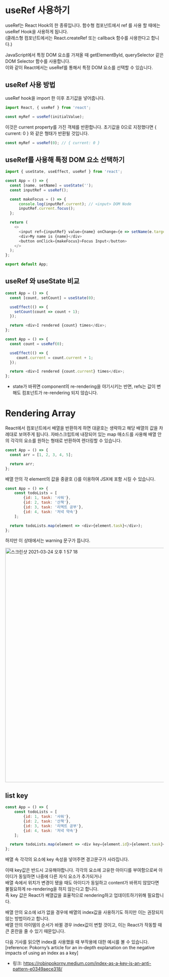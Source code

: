 # useRef 사용하기

useRef는 React Hook의 한 종류입니다. 함수형 컴포넌트에서 ref 를 사용 할 때에는 useRef Hook을 사용하게 됩니다.   
(클래스형 컴포넌트에서는 React.createRef 또는 callback 함수를 사용한다고 합니다.)

JavaScript에서 특정 DOM 요소를 가져올 때 getElementById, querySelector 같은 DOM Selector 함수를 사용합니다.   
이와 같이 React에서는 useRef를 통해서 특정 DOM 요소를 선택할 수 있습니다.

## useRef 사용 방법

useRef hook을 import 한 이후 초기값을 넣어줍니다.

```javascript
import React, { useRef } from 'react';

const myRef = useRef(initialValue);
```

이것은 current property를 가진 객체를 반환합니다.
초기값을 0으로 지정했다면 { current: 0 } 와 같은 형태가 반환될 것입니다.

```javascript
const myRef = useRef(0); // { current: 0 }
```

## useRef를 사용해 특정 DOM 요소 선택하기

```javascript
import { useState, useEffect, useRef } from 'react';

const App = () => {
  const [name, setName] = useState('');
  const inputRef = useRef();

  const makeFocus = () => {
      console.log(inputRef.current); // <input> DOM Node
      inputRef.current.focus();
  };

  return (
    <>
      <input ref={inputRef} value={name} onChange={e => setName(e.target.value)}/>
      <div>My name is {name}</div>
      <button onClick={makeFocus}>Focus Input</button>
    </>
  );
};

export default App;
```

## useRef 와 useState 비교

```javascript
const App = () => {
  const [count, setCount] = useState(0);

  useEffect(() => {
    setCount(count => count + 1);
  });

  return <div>I rendered {count} times</div>;
};
```

```javascript
const App = () => {
  const count = useRef(0);

  useEffect(() => {
     count.current = count.current + 1;
  });

  return <div>I rendered {count.current} times</div>;
};
```
* state가 바뀌면 component의 re-rendering을 야기시키는 반면, refs는 값이 변해도 컴포넌트가 re-rendering 되지 않습니다.      
   

# Rendering Array

React에서 컴포넌트에서 배열을 반환하게 하면 대괄호는 생략하고 해당 배열의 값을 차례대로 보여주게 됩니다.
자바스크립트에 내장되어 있는 map 매소드를 사용해 배열 안의 각각의 요소를 원하는 형태로 반환하여 렌더링할 수 있습니다.

```javascript
const App = () => {
  const arr = [1, 2, 3, 4, 5];

  return arr;
};
```

배열 안의 각 element의 값을 중괄호 {}를 이용하여 JSX에 포함 시킬 수 있습니다.

```javascript
const App = () => {
    const todoLists = [
        {id: 1, task: '샤워'},
        {id: 2, task: '산책'},
        {id: 3, task: '리엑트 공부'},
        {id: 4, task: '저녁 약속'}
    ];

  return todoLists.map(element => <div>{element.task}</div>);
};
```

하지만 이 상태에서는 warning 문구가 뜹니다.

<img width="744" alt="스크린샷 2021-03-24 오후 1 57 18" src="https://user-images.githubusercontent.com/53216594/112291266-4cd5cc00-8cd3-11eb-94d0-6bcf6be383e3.png">


## list key

```javascript
const App = () => {
    const todoLists = [
        {id: 1, task: '샤워'},
        {id: 2, task: '산책'},
        {id: 3, task: '리엑트 공부'},
        {id: 4, task: '저녁 약속'}
    ];

  return todoLists.map(element => <div key={element.id}>{element.task}</div>);
};
```
배열 속 각각의 요소에 key 속성을 넣어주면 경고문구가 사라집니다.

이때 key값은 반드시 고유해야합니다. 각각의 요소에 고유한 아이디를 부여함으로써 아이디가 동일하면 나중에 다른 자식 요소가 추가되거나   
배열 속에서 위치가 변경이 됐을 때도 아이디가 동일하고 content가 바뀌지 않았다면 불필요하게 re-rendering을 하지 않는다고 합니다.   
즉 key 값은 React가 배열값을 효율적으로 rendering하고 업데이트하기위해 필요합니다.

배열 안의 요소에 id가 없을 경우에 배열의 index값을 사용하기도 하지만 이는 권장되지 않는 방법이라고 합니다.   
배열 안의 아이템의 순서가 바뀔 경우 index값이 변할 것이고, 이는 React가 작동할 때 큰 혼란을 줄 수 있기 때문입니다.   

다음 기사를 읽으면 index를 사용했을 때 부작용에 대한 예시를 볼 수 있습니다.
[reference: Pokorny’s article for an in-depth explanation on the negative impacts of using an index as a key]
* 링크: <https://robinpokorny.medium.com/index-as-a-key-is-an-anti-pattern-e0349aece318/>
